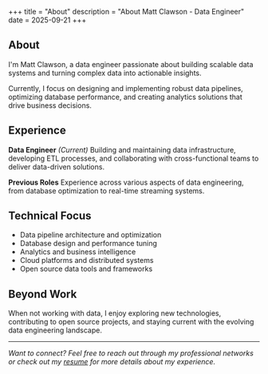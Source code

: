 +++
title = "About"
description = "About Matt Clawson - Data Engineer"
date = 2025-09-21
+++

## About

I'm Matt Clawson, a data engineer passionate about building scalable data systems and turning complex data into actionable insights.

Currently, I focus on designing and implementing robust data pipelines, optimizing database performance, and creating analytics solutions that drive business decisions.

## Experience

**Data Engineer** *(Current)*
Building and maintaining data infrastructure, developing ETL processes, and collaborating with cross-functional teams to deliver data-driven solutions.

**Previous Roles**
Experience across various aspects of data engineering, from database optimization to real-time streaming systems.

## Technical Focus

- Data pipeline architecture and optimization
- Database design and performance tuning
- Analytics and business intelligence
- Cloud platforms and distributed systems
- Open source data tools and frameworks

## Beyond Work

When not working with data, I enjoy exploring new technologies, contributing to open source projects, and staying current with the evolving data engineering landscape.

---

*Want to connect? Feel free to reach out through my professional networks or check out my [resume](/resume) for more details about my experience.*
